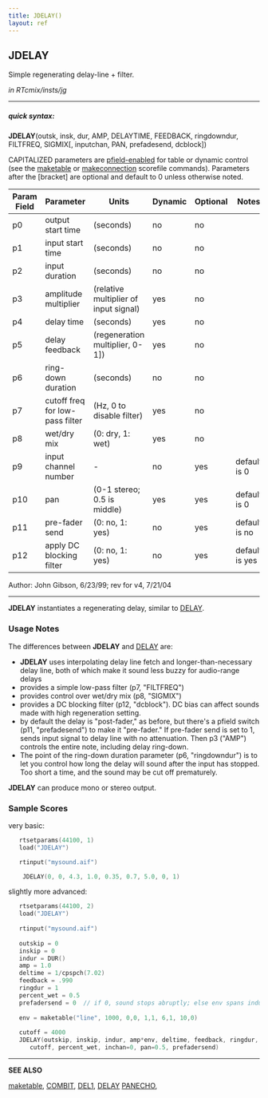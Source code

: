 ```yaml
---
title: JDELAY()
layout: ref
---
```


## JDELAY

Simple regenerating delay-line + filter.

*in RTcmix/insts/jg*  
  

-----

##### quick syntax:

**JDELAY**(outsk, insk, dur, AMP, DELAYTIME, FEEDBACK, ringdowndur,
FILTFREQ, SIGMIX\[, inputchan, PAN, prefadesend, dcblock\])

CAPITALIZED parameters are [pfield-enabled](pfield-enabled.html) for
table or dynamic control (see the
[maketable](../scorefile/maketable.html) or
[makeconnection](../scorefile/makeconnection.html) scorefile
commands). Parameters after the \[bracket\] are optional and default to
0 unless otherwise noted.


Param Field	| Parameter | Units | Dynamic | Optional | Notes
----------- | --------- | ----- | -------- | --------- | ---------
p0 | output start time | (seconds) | no | no | 
p1 | input start time | (seconds) | no | no | 
p2 | input duration | (seconds) | no | no | 
p3 | amplitude multiplier | (relative multiplier of input signal) | yes | no | 
p4 | delay time | (seconds) | yes | no | 
p5 | delay feedback | (regeneration multiplier, 0-1]) | yes | no | 
p6 | ring-down duration | (seconds) | no | no | 
p7 | cutoff freq for low-pass filter | (Hz, 0 to disable filter) | yes | no | 
p8 | wet/dry mix | (0: dry, 1: wet) | yes | no | 
p9 | input channel number |  -  | no | yes | default is 0 | 
p10 | pan | (0-1 stereo; 0.5 is middle) | yes | yes | default is 0 | 
p11 | pre-fader send | (0: no, 1: yes) | no | yes | default is no | 
p12 | apply DC blocking filter | (0: no, 1: yes) | no | yes | default is yes | 
  
   Author:  John Gibson, 6/23/99; rev for v4, 7/21/04

  

-----

  
**JDELAY** instantiates a regenerating delay, similar to
[DELAY](DELAY.html).

### Usage Notes

The differences between **JDELAY** and [DELAY](DELAY.html) are:

  - **JDELAY** uses interpolating delay line fetch and
    longer-than-necessary delay line, both of which make it sound less
    buzzy for audio-range delays
  - provides a simple low-pass filter (p7, "FILTFREQ")
  - provides control over wet/dry mix (p8, "SIGMIX")
  - provides a DC blocking filter (p12, "dcblock"). DC bias can affect
    sounds made with high regeneration setting.
  - by default the delay is "post-fader," as before, but there's a
    pfield switch (p11, "prefadesend") to make it "pre-fader." If
    pre-fader send is set to 1, sends input signal to delay line with no
    attenuation. Then p3 ("AMP") controls the entire note, including
    delay ring-down.
  - The point of the ring-down duration parameter (p6, "ringdowndur") is
    to let you control how long the delay will sound after the input has
    stopped. Too short a time, and the sound may be cut off prematurely.

**JDELAY** can produce mono or stereo output.

### Sample Scores

very basic:

```cpp
   rtsetparams(44100, 1)
   load("JDELAY")

   rtinput("mysound.aif")

    JDELAY(0, 0, 4.3, 1.0, 0.35, 0.7, 5.0, 0, 1)
```

  
  
slightly more advanced:

```cpp
   rtsetparams(44100, 2)
   load("JDELAY")
   
   rtinput("mysound.aif")
   
   outskip = 0
   inskip = 0
   indur = DUR()
   amp = 1.0
   deltime = 1/cpspch(7.02)
   feedback = .990
   ringdur = 1
   percent_wet = 0.5
   prefadersend = 0  // if 0, sound stops abruptly; else env spans indur + ringdur
   
   env = maketable("line", 1000, 0,0, 1,1, 6,1, 10,0)
   
   cutoff = 4000
   JDELAY(outskip, inskip, indur, amp*env, deltime, feedback, ringdur,
      cutoff, percent_wet, inchan=0, pan=0.5, prefadersend)
```

  

-----

  
**SEE ALSO**  
  
[maketable](../scorefile/maketable.html), [COMBIT](COMBIT.html),
[DEL1](DEL1.html), [DELAY](DELAY.html) [PANECHO](PANECHO.html),
